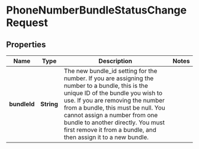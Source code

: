 

# PhoneNumberBundleStatusChangeRequest


## Properties

| Name | Type | Description | Notes |
|------------ | ------------- | ------------- | -------------|
|**bundleId** | **String** | The new bundle_id setting for the number. If you are assigning the number to a bundle, this is the unique ID of the bundle you wish to use. If you are removing the number from a bundle, this must be null. You cannot assign a number from one bundle to another directly. You must first remove it from a bundle, and then assign it to a new bundle. |  |



